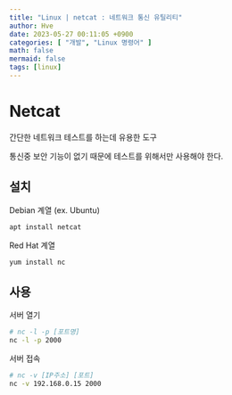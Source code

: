 ```yaml
---
title: "Linux | netcat : 네트워크 통신 유틸리티"
author: Hve
date: 2023-05-27 00:11:05 +0900
categories: [ "개발", "Linux 명령어" ]
math: false
mermaid: false
tags: [linux]
---
```


# Netcat

간단한 네트워크 테스트를 하는데 유용한 도구

통신중 보안 기능이 없기 때문에 테스트를 위해서만 사용해야 한다.

## 설치

Debian 계열 (ex. Ubuntu)
```bash
apt install netcat
```

Red Hat 계열
```bash
yum install nc
```

## 사용

서버 열기
```bash
# nc -l -p [포트명]
nc -l -p 2000
```

서버 접속
```bash
# nc -v [IP주소] [포트]
nc -v 192.168.0.15 2000
```

